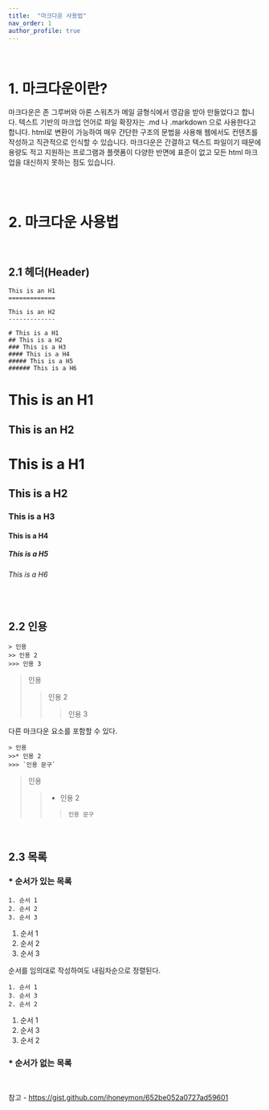 ```yaml
---
title:  "마크다운 사용법"
nav_order: 1
author_profile: true
---
```


<br/>

# 1. 마크다운이란?
마크다운은 존 그루버와 아론 스워츠가 메일 글형식에서 영감을 받아 만들었다고 합니다.
텍스트 기반의 마크업 언어로 파일 확장자는 .md 나 .markdown 으로 사용한다고 합니다. 
html로 변환이 가능하여 매우 간단한 구조의 문법을 사용해 웹에서도 컨텐츠를 작성하고 직관적으로 인식할 수 있습니다.
마크다운은 간결하고 텍스트 파일이기 때문에 용량도 적고 지원하는 프로그램과 플랫폼이 다양한 반면에
표준이 없고 모든 html 마크업을 대신하지 못하는 점도 있습니다.

<br/>
<br/>

# 2. 마크다운 사용법

<br/>

## 2.1 헤더(Header)
```
This is an H1
=============

This is an H2
-------------

# This is a H1
## This is a H2
### This is a H3
#### This is a H4
##### This is a H5
###### This is a H6
```

This is an H1
=============

This is an H2
-------------

# This is a H1
## This is a H2
### This is a H3
#### This is a H4
##### This is a H5
###### This is a H6

<br/>

## 2.2 인용
```
> 인용
>> 인용 2
>>> 인용 3
```
> 인용
>> 인용 2
>>> 인용 3

다른 마크다운 요소를 포함할 수 있다.
```
> 인용
>>* 인용 2
>>> `인용 문구`
```
> 인용
>> * 인용 2
>>> `인용 문구`

<br/>

## 2.3 목록
### * 순서가 있는 목록
```
1. 순서 1
2. 순서 2
3. 순서 3
```
1. 순서 1
2. 순서 2
3. 순서 3

순서를 임의대로 작성하여도 내림차순으로 정렬된다.

```
1. 순서 1
3. 순서 3
2. 순서 2
```
1. 순서 1
3. 순서 3
2. 순서 2

### * 순서가 없는 목록


<br/>

참고 - <https://gist.github.com/ihoneymon/652be052a0727ad59601>


